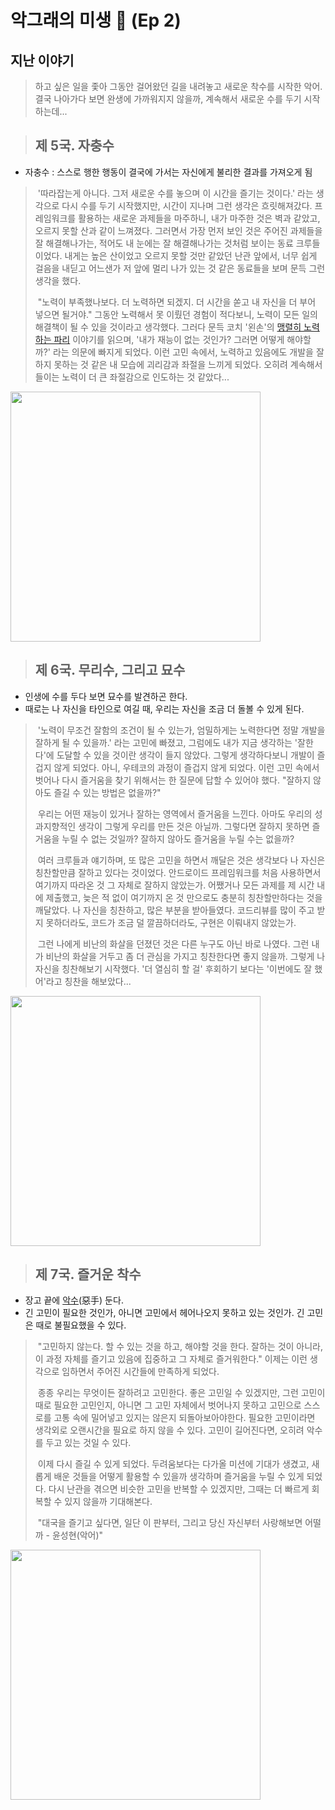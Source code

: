 
# 악그래의 미생 🐊 (Ep 2)

## 지난 이야기
> 하고 싶은 일을 좇아 그동안 걸어왔던 길을 내려놓고 새로운 착수를 시작한 악어.  
> 결국 나아가다 보면 완생에 가까워지지 않을까, 계속해서 새로운 수를 두기 시작하는데...        
 
  
> ## 제 5국. 자충수
- 자충수 : 스스로 행한 행동이 결국에 가서는 자신에게 불리한 결과를 가져오게 됨

> &nbsp;'따라잡는게 아니다. 그저 새로운 수를 놓으며 이 시간을 즐기는 것이다.' 라는 생각으로 다시 수를 두기 시작했지만, 시간이 지나며 그런 생각은 흐릿해져갔다.
> 프레임워크를 활용하는 새로운 과제들을 마주하니, 내가 마주한 것은 벽과 같았고, 오르지 못할 산과 같이 느껴졌다.
> 그러면서 가장 먼저 보인 것은 주어진 과제들을 잘 해결해나가는, 적어도 내 눈에는 잘 해결해나가는 것처럼 보이는 동료 크루들이었다.
> 내게는 높은 산이었고 오르지 못할 것만 같았던 난관 앞에서, 너무 쉽게 걸음을 내딛고 어느샌가 저 앞에 멀리 나가 있는 것 같은 동료들을 보며 문득 그런 생각을 했다.
> 
> &nbsp;"노력이 부족했나보다. 더 노력하면 되겠지. 더 시간을 쏟고 내 자신을 더 부어 넣으면 될거야."
> 그동안 노력해서 못 이뤘던 경험이 적다보니, 노력이 모든 일의 해결책이 될 수 있을 것이라고 생각했다.
> 그러다 문득 코치 '왼손'의 <a href="https://woowacourse.slack.com/archives/C06GD511A1E/p1715331652387809">맹렬히 노력하는 파리</a>
> 이야기를 읽으며, '내가 재능이 없는 것인가? 그러면 어떻게 해야할까?' 라는 의문에 빠지게 되었다.
> 이런 고민 속에서, 노력하고 있음에도 개발을 잘하지 못하는 것 같은 내 모습에 괴리감과 좌절을 느끼게 되었다.
> 오히려 계속해서 들이는 노력이 더 큰 좌절감으로 인도하는 것 같았다... 

<img src="https://i.namu.wiki/i/juo70NNXYH3F5wN4nDOFmj2HTxMPrikMiUzRatU1D2jlW6z5KvT0qoj-IkB8S53v_8pHBm94TzHHXItJRa1cNw.webp" width="400px">


> ## 제 6국. 무리수, 그리고 묘수
- 인생에 수를 두다 보면 묘수를 발견하곤 한다.
- 때로는 나 자신을 타인으로 여길 때, 우리는 자신을 조금 더 돌볼 수 있게 된다.

> &nbsp;'노력이 무조건 잘함의 조건이 될 수 있는가, 엄밀하게는 노력한다면 정말 개발을 잘하게 될 수 있을까.' 라는 고민에 빠졌고,
> 그럼에도 내가 지금 생각하는 '잘한다'에 도달할 수 있을 것이란 생각이 들지 않았다. 그렇게 생각하다보니 개발이 즐겁지 않게 되었다.
> 아니, 우테코의 과정이 즐겁지 않게 되었다. 이런 고민 속에서 벗어나 다시 즐거움을 찾기 위해서는 한 질문에 답할 수 있어야 했다. 
> "잘하지 않아도 즐길 수 있는 방법은 없을까?"
> 
> &nbsp;우리는 어떤 재능이 있거나 잘하는 영역에서 즐거움을 느낀다. 아마도 우리의 성과지향적인 생각이 그렇게 우리를 만든 것은 아닐까.
> 그렇다면 잘하지 못하면 즐거움을 누릴 수 없는 것일까? 잘하지 않아도 즐거움을 누릴 수는 없을까?
> 
> &nbsp;여러 크루들과 얘기하며, 또 많은 고민을 하면서 깨달은 것은 생각보다 나 자신은 칭찬할만큼 잘하고 있다는 것이었다.
> 안드로이드 프레임워크를 처음 사용하면서 여기까지 따라온 것 그 자체로 잘하지 않았는가.
> 어쨌거나 모든 과제를 제 시간 내에 제출했고, 늦은 적 없이 여기까지 온 것 만으로도 충분히 칭찬할만하다는 것을 깨달았다.
> 나 자신을 칭찬하고, 많은 부분을 받아들였다. 코드리뷰를 많이 주고 받지 못하더라도, 코드가 조금 덜 깔끔하더라도, 구현은 이뤄내지 않았는가.
> 
> &nbsp;그런 나에게 비난의 화살을 던졌던 것은 다른 누구도 아닌 바로 나였다.
> 그런 내가 비난의 화살을 거두고 좀 더 관심을 가지고 칭찬한다면 좋지 않을까. 그렇게 나 자신을 칭찬해보기 시작했다.
> '더 열심히 할 걸' 후회하기 보다는 '이번에도 잘 했어'라고 칭찬을 해보았다...

<img src="https://img4.yna.co.kr/etc/inner/KR/2014/11/04/AKR20141104166400005_01_i_P4.jpg" width="400px">


> ## 제 7국. 즐거운 착수
- 장고 끝에 <a href="https://namu.wiki/w/%EC%95%85%EC%88%98(%EB%8F%99%EC%9D%8C%EC%9D%B4%EC%9D%98%EC%96%B4)#toc">악수</a>(惡手) 둔다.  
- 긴 고민이 필요한 것인가, 아니면 고민에서 헤어나오지 못하고 있는 것인가. 긴 고민은 때로 불필요했을 수 있다.

> &nbsp;"고민하지 않는다. 할 수 있는 것을 하고, 해야할 것을 한다. 잘하는 것이 아니라, 이 과정 자체를 즐기고 있음에 집중하고 그 자체로 즐거워한다."
> 이제는 이런 생각으로 임하면서 주어진 시간들에 만족하게 되었다.
> 
> &nbsp;종종 우리는 무엇이든 잘하려고 고민한다. 좋은 고민일 수 있겠지만, 그런 고민이 때로 필요한 고민인지, 아니면 그 고민 자체에서 벗어나지 못하고 고민으로 스스로를 고통 속에 밀어넣고 있지는 않은지 되돌아보아야한다.
> 필요한 고민이라면 생각외로 오랜시간을 필요로 하지 않을 수 있다. 고민이 길어진다면, 오히려 악수를 두고 있는 것일 수 있다.
> 
> &nbsp;이제 다시 즐길 수 있게 되었다. 두려움보다는 다가올 미션에 기대가 생겼고, 새롭게 배운 것들을 어떻게 활용할 수 있을까 생각하며 즐거움을 누릴 수 있게 되었다.
> 다시 난관을 겪으면 비슷한 고민을 반복할 수 있겠지만, 그때는 더 빠르게 회복할 수 있지 않을까 기대해본다.
> 
> &nbsp;"대국을 즐기고 싶다면, 일단 이 판부터, 그리고 당신 자신부터 사랑해보면 어떨까 - 윤성현(악어)"

<img src="https://t1.daumcdn.net/thumb/R720x0/?fname=http://t1.daumcdn.net/brunch/service/user/2xX/image/elhjUuNx04T1wYEORrdFQDtf5Ik.jpg" width="400px">
